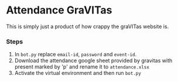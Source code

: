 # Attendance GraVITas
This is simply just a product of how crappy the graVITas website is.

### Steps
1. In `bot.py` replace `email-id`, `password` and `event-id`.
2. Download the attendance google sheet provided by gravitas with present marked by 'p' and rename it to `attendance.xlsx`
3. Activate the virtual environment and then run `bot.py`
